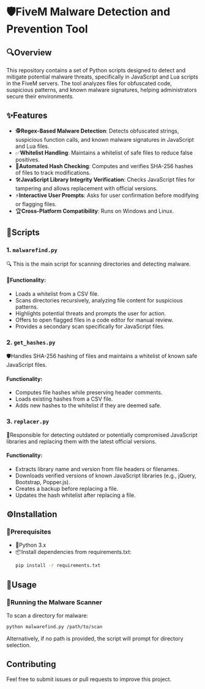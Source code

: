#  🛡️FiveM Malware Detection and Prevention Tool

## 🔍Overview
This repository contains a set of Python scripts designed to detect and mitigate potential malware threats, specifically in JavaScript and Lua scripts in the FiveM servers. The tool analyzes files for obfuscated code, suspicious patterns, and known malware signatures, helping administrators secure their environments.

## ✨Features
- 🕵️**Regex-Based Malware Detection**: Detects obfuscated strings, suspicious function calls, and known malware signatures in JavaScript and Lua files.
- ✅**Whitelist Handling**: Maintains a whitelist of safe files to reduce false positives.
- 🔐**Automated Hash Checking**: Computes and verifies SHA-256 hashes of files to track modifications.
- 🛠️**JavaScript Library Integrity Verification**: Checks JavaScript files for tampering and allows replacement with official versions.
- ⚡**Interactive User Prompts**: Asks for user confirmation before modifying or flagging files.
- 🏆**Cross-Platform Compatibility**: Runs on Windows and Linux.

## 📜Scripts
### 1. `malwarefind.py`
🔍 This is the main script for scanning directories and detecting malware.
#### 🔧Functionality:
- Loads a whitelist from a CSV file.
- Scans directories recursively, analyzing file content for suspicious patterns.
- Highlights potential threats and prompts the user for action.
- Offers to open flagged files in a code editor for manual review.
- Provides a secondary scan specifically for JavaScript files.

### 2. `get_hashes.py`
🛡️Handles SHA-256 hashing of files and maintains a whitelist of known safe JavaScript files.
#### Functionality:
- Computes file hashes while preserving header comments.
- Loads existing hashes from a CSV file.
- Adds new hashes to the whitelist if they are deemed safe.

### 3. `replacer.py`
🔄Responsible for detecting outdated or potentially compromised JavaScript libraries and replacing them with the latest official versions.
#### Functionality:
- Extracts library name and version from file headers or filenames.
- Downloads verified versions of known JavaScript libraries (e.g., jQuery, Bootstrap, Popper.js).
- Creates a backup before replacing a file.
- Updates the hash whitelist after replacing a file.

## ⚙️Installation
### 📌Prerequisites
- 🐍Python 3.x
- 📦Install dependencies from requirements.txt:
  ```bash
  pip install -r requirements.txt
  ```

## 🚀Usage
### 🔎Running the Malware Scanner
To scan a directory for malware:
```bash
python malwarefind.py /path/to/scan
```
Alternatively, if no path is provided, the script will prompt for directory selection.

## Contributing
Feel free to submit issues or pull requests to improve this project.

